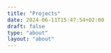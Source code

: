 ```yaml
---
title: "Projects"
date: 2024-06-11T15:47:54+02:00
draft: false
type: "about"
layout: "about"
---
```


